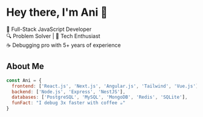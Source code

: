# Hey there, I'm Ani 👋

🚀 Full-Stack JavaScript Developer  
🔍 Problem Solver | 🎯 Tech Enthusiast  
☕ Debugging pro with 5+ years of experience

## About Me

```js
const Ani = {
  frontend: ['React.js', 'Next.js', 'Angular.js', 'Tailwind', 'Vue.js'],
  backend: ['Node.js', 'Express', 'NestJS'],
  databases: ['PostgreSQL', 'MySQL', 'MongoDB', 'Redis', 'SQLite'],
  funFact: "I debug 3x faster with coffee ☕"
}
